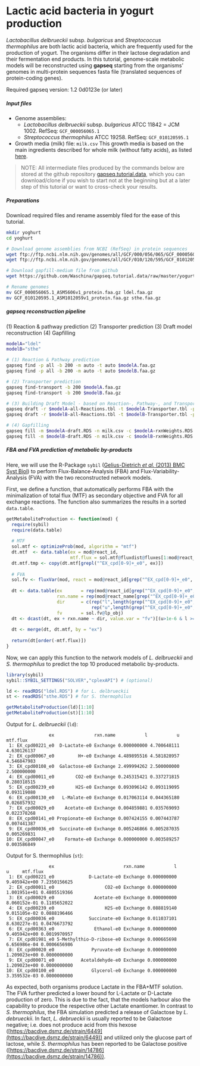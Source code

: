 # Lactic acid bacteria in yogurt production

*Lactobacillus delbrueckii* subsp. *bulgaricus* and *Streptococcus thermophilus* are both lactic acid bacteria, which are frequently used for the production of yogurt. The organisms differ in their lactose degradation and their fermentation end products. In this tutorial, genome-scale metabolic models will be reconstructed using **gapseq** starting from the organisms' genomes in multi-protein sequences fasta file (translated sequences of protein-coding genes).

Required gapseq version: 1.2 0d0123e (or later) 

##### Input files

- Genome assemblies:
  - *Lactobacillus delbrueckii* subsp. *bulgaricus* ATCC 11842 = JCM 1002. RefSeq: `GCF_000056065.1`
  - *Streptococcus thermophilus* ATCC 19258. RefSeq: `GCF_010120595.1`
- Growth media (milk) file: `milk.csv` 
  This growth media is based on the main ingredients described for whole milk (without fatty acids), as listed [here](https://frida.fooddata.dk/food/1265?lang=en).

>  NOTE: All intermediate files produced by the commands below are stored at the github repository [gapseq.tutorial.data](https://github.com/Waschina/gapseq.tutorial.data), which you can download/clone if you wish to start not at the beginning but at a later step of this tutorial or want to cross-check your results.



##### Preparations

Download required files and rename assembly filed for the ease of this tutorial.

```sh
mkdir yoghurt
cd yoghurt

# Download genome assemblies from NCBI (RefSeq) in protein sequences
wget ftp://ftp.ncbi.nlm.nih.gov/genomes/all/GCF/000/056/065/GCF_000056065.1_ASM5606v1/GCF_000056065.1_ASM5606v1_protein.faa.gz
wget ftp://ftp.ncbi.nlm.nih.gov/genomes/all/GCF/010/120/595/GCF_010120595.1_ASM1012059v1/GCF_010120595.1_ASM1012059v1_protein.faa.gz

# Download gapfill-medium file from github
wget https://github.com/Waschina/gapseq.tutorial.data/raw/master/yogurt/milk.csv

# Rename genomes
mv GCF_000056065.1_ASM5606v1_protein.faa.gz ldel.faa.gz
mv GCF_010120595.1_ASM1012059v1_protein.faa.gz sthe.faa.gz
```



##### gapseq reconstruction pipeline

(1) Reaction & pathway prediction
(2) Transporter prediction
(3) Draft model reconstruction
(4) Gapfilling

```sh
modelA="ldel"
modelB="sthe"

# (1) Reaction & Pathway prediction
gapseq find -p all -b 200 -m auto -t auto $modelA.faa.gz
gapseq find -p all -b 200 -m auto -t auto $modelB.faa.gz

# (2) Transporter prediction
gapseq find-transport -b 200 $modelA.faa.gz 
gapseq find-transport -b 200 $modelB.faa.gz

# (3) Building Draft Model - based on Reaction-, Pathway-, and Transporter prediction
gapseq draft -r $modelA-all-Reactions.tbl -t $modelA-Transporter.tbl -p $modelA-all-Pathways.tbl -u 200 -l 100 -c $modelA.faa.gz
gapseq draft -r $modelB-all-Reactions.tbl -t $modelB-Transporter.tbl -p $modelB-all-Pathways.tbl -u 200 -l 100 -c $modelB.faa.gz

# (4) Gapfilling
gapseq fill -m $modelA-draft.RDS -n milk.csv -c $modelA-rxnWeights.RDS -g $modelA-rxnXgenes.RDS -b 100
gapseq fill -m $modelB-draft.RDS -n milk.csv -c $modelB-rxnWeights.RDS -g $modelB-rxnXgenes.RDS -b 100
```



##### FBA and FVA prediction of metabolic by-products

Here, we will use the R-Package `sybil` ([Gelius-Dietrich *et al.* (2013) BMC Syst Biol](https://doi.org/10.1186/1752-0509-7-125)) to perform Flux-Balance-Analysis (FBA) and Flux-Variability-Analysis (FVA) with the two reconstructed network models.

First, we define a function, that automatically performs FBA with the minimalization of total flux (MTF) as secondary objective and FVA for all exchange reactions. The function also summarizes the results in a sorted `data.table`.

```R
getMetaboliteProduction <- function(mod) {
  require(sybil)
  require(data.table)
  
  # MTF
  sol.mtf <- optimizeProb(mod, algorithm = "mtf")
  dt.mtf  <- data.table(ex = mod@react_id,
                        mtf.flux = sol.mtf@fluxdist@fluxes[1:mod@react_num])
  dt.mtf.tmp <- copy(dt.mtf[grepl("^EX_cpd[0-9]+_e0", ex)])
  
  # FVA
  sol.fv <- fluxVar(mod, react = mod@react_id[grep("^EX_cpd[0-9]+_e0", mod@react_id)])
  
  dt <- data.table(ex       = rep(mod@react_id[grep("^EX_cpd[0-9]+_e0", mod@react_id)],2),
                   rxn.name = rep(mod@react_name[grep("^EX_cpd[0-9]+_e0", mod@react_id)],2),
                   dir      = c(rep("l",length(grep("^EX_cpd[0-9]+_e0", mod@react_id))),
                                rep("u",length(grep("^EX_cpd[0-9]+_e0", mod@react_id)))),
                   fv       = sol.fv@lp_obj)
  dt <- dcast(dt, ex + rxn.name ~ dir, value.var = "fv")[(u>1e-6 & l >= 0)]
  
  dt <- merge(dt, dt.mtf, by = "ex")
  
  return(dt[order(-mtf.flux)])
}
```

Now, we can apply this function to the network models of *L. delbrueckii* and *S. thermophilus* to predict the top 10 produced metabolic by-products.

```R
library(sybil)
sybil::SYBIL_SETTINGS("SOLVER","cplexAPI") # (optional)

ld <- readRDS("ldel.RDS") # for L. delbrueckii
st <- readRDS("sthe.RDS") # for S. thermophilus

getMetaboliteProduction(ld)[1:10]
getMetaboliteProduction(st)[1:10]
```

Output for *L. delbrueckii* (`ld`):

```
                ex               rxn.name           l           u    mtf.flux
 1: EX_cpd00221_e0  D-Lactate-e0 Exchange 0.000000000 4.700648111 4.630126137
 2: EX_cpd00067_e0         H+-e0 Exchange 4.489895516 4.581828957 4.546847983
 3: EX_cpd00108_e0  Galactose-e0 Exchange 2.499994262 2.500000000 2.500000000
 4: EX_cpd00011_e0        CO2-e0 Exchange 0.245315421 0.337271815 0.280318515
 5: EX_cpd00239_e0        H2S-e0 Exchange 0.093096142 0.093119095 0.093119080
 6: EX_cpd00130_e0   L-Malate-e0 Exchange 0.017063114 0.044365180 0.026857932
 7: EX_cpd00029_e0    Acetate-e0 Exchange 0.004859881 0.035769093 0.022378268
 8: EX_cpd00141_e0 Propionate-e0 Exchange 0.007424155 0.007443787 0.007441387
 9: EX_cpd00036_e0  Succinate-e0 Exchange 0.005246866 0.005287035 0.005269831
10: EX_cpd00047_e0    Formate-e0 Exchange 0.000000000 0.003589257 0.003586849
```

Output for S. thermophilus (`st`):

```
                ex                          rxn.name           l            u     mtf.flux
 1: EX_cpd00221_e0             D-Lactate-e0 Exchange 0.000000000 9.405942e+00 7.2350156625
 2: EX_cpd00011_e0                   CO2-e0 Exchange 0.000000000 1.001951e+01 0.4805519366
 3: EX_cpd00029_e0               Acetate-e0 Exchange 0.000000000 8.060152e-01 0.1185652022
 4: EX_cpd00239_e0                   H2S-e0 Exchange 0.088819140 9.015105e-02 0.0888196466
 5: EX_cpd00036_e0             Succinate-e0 Exchange 0.011037101 8.630227e-01 0.0476673792
 6: EX_cpd00363_e0               Ethanol-e0 Exchange 0.000000000 9.405942e+00 0.0019970957
 7: EX_cpd01981_e0 5-Methylthio-D-ribose-e0 Exchange 0.000665698 6.656986e-04 0.0006656986
 8: EX_cpd00020_e0              Pyruvate-e0 Exchange 0.000000000 1.209023e+00 0.0000000000
 9: EX_cpd00071_e0          Acetaldehyde-e0 Exchange 0.000000000 1.209023e+00 0.0000000000
10: EX_cpd00100_e0              Glycerol-e0 Exchange 0.000000000 3.359532e-03 0.0000000000
```

As expected, both organisms produce Lactate in the FBA+MTF solution. The FVA further predicted a lower bound for L-Lactate or D-Lactate production of zero. This is due to the fact, that the models harbour also the capability to produce the respective other Lactate enantiomer. In contrast to *S. thermophilus*, the FBA simulation predicted a release of Galactose by *L. debrueckii*. In fact, *L. debrueckii* is usually reported to be Galactose negative; i.e. does not produce acid from this hexose ([https://bacdive.dsmz.de/strain/6449](https://bacdive.dsmz.de/strain/6449)) and utilized only the glucose part of lactose, while *S. thermophilus* has been reported to be Galactose positive ([https://bacdive.dsmz.de/strain/14786](https://bacdive.dsmz.de/strain/14786)).
